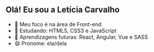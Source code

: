 ## Olá! Eu sou a Letícia Carvalho

- 🔭 Meu foco é na área de Front-end
- 🌱 Estudando: HTML5, CSS3 e JavaScript
- 🤔 Aprendizagens futuras: React, Angular, Vue e SASS
- 😄 Pronome: ela/dela
